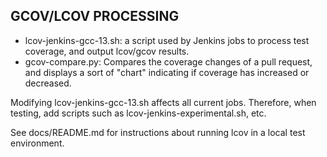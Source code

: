 
## GCOV/LCOV PROCESSING

- lcov-jenkins-gcc-13.sh: a script used by Jenkins jobs to process test coverage, and output lcov/gcov results.  
- gcov-compare.py: Compares the coverage changes of a pull request, and displays a sort of "chart" indicating if coverage has increased or decreased.  

Modifying lcov-jenkins-gcc-13.sh affects all current jobs. Therefore, when testing, add scripts such as lcov-jenkins-experimental.sh, etc.

See docs/README.md for instructions about running lcov in a local test environment.
